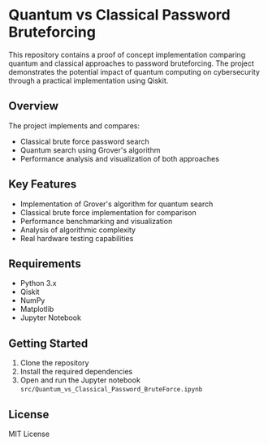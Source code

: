 # Quantum vs Classical Password Bruteforcing

This repository contains a proof of concept implementation comparing quantum and classical approaches to password bruteforcing. The project demonstrates the potential impact of quantum computing on cybersecurity through a practical implementation using Qiskit.

## Overview

The project implements and compares:
- Classical brute force password search
- Quantum search using Grover's algorithm
- Performance analysis and visualization of both approaches

## Key Features

- Implementation of Grover's algorithm for quantum search
- Classical brute force implementation for comparison
- Performance benchmarking and visualization
- Analysis of algorithmic complexity
- Real hardware testing capabilities

## Requirements

- Python 3.x
- Qiskit
- NumPy
- Matplotlib
- Jupyter Notebook

## Getting Started

1. Clone the repository
2. Install the required dependencies
3. Open and run the Jupyter notebook `src/Quantum_vs_Classical_Password_BruteForce.ipynb`

## License

MIT License 